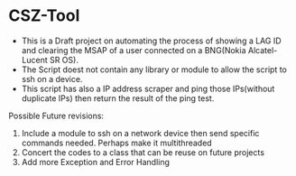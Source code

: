 # CSZ-Tool
- This is a Draft project on automating the process of showing a LAG ID and clearing the MSAP of a user connected on a BNG(Nokia Alcatel-Lucent SR OS). 
- The Script doest not contain any library or module to allow the script to ssh on a device.
- This script has also a IP address scraper and ping those IPs(without duplicate IPs) then return the result of the ping test.


Possible Future revisions:
 1. Include a module to ssh on a network device then send specific commands needed. Perhaps make it multithreaded 
 2. Concert the codes to a class that can be reuse on future projects
 3. Add more Exception and Error Handling
 

